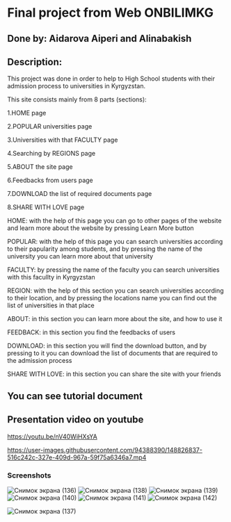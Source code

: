 # Final project from Web ONBILIMKG
## Done by: Aidarova Aiperi and Alinabakish

## Description: 
This project was done in order to help to High School students with their admission process to universities in Kyrgyzstan.

This site consists mainly from 8 parts (sections):

  1.HOME page
  
  2.POPULAR universities page
  
  3.Universities with that FACULTY page
  
  4.Searching by REGIONS page
  
  5.ABOUT the site page
  
  6.Feedbacks from users page
  
  7.DOWNLOAD the list of required documents page
  
  8.SHARE WITH LOVE page

HOME: with the help of this page you can go to other pages of the website and learn more about the website by pressing Learn More button

POPULAR: with the help of this page you can search universities according to their papularity among students, and by pressing the name of the university you can learn more about that university

FACULTY: by pressing the name of the faculty you can search universities with this facullty in Kyrgyzstan

REGION: with the help of this section you can search universities according to their location, and by pressing the locations name you can find out the list of universities in that place

ABOUT: in this section you can learn more about the site, and how to use it

FEEDBACK: in this section you find the feedbacks of users

DOWNLOAD: in this section you will find the download button, and by pressing to it you can download the list of documents that are required to the admission process

SHARE WITH LOVE: in this section you can share the site with your friends

## You can see tutorial document

## Presentation video on youtube
https://youtu.be/nV40WiHXsYA

https://user-images.githubusercontent.com/94388390/148826837-516c242c-327e-409d-967a-59f75a6346a7.mp4

### Screenshots
![Снимок экрана (136)](https://user-images.githubusercontent.com/94388390/148819497-d9375dc8-78e6-494e-a037-3c31e19a0548.png)
![Снимок экрана (138)](https://user-images.githubusercontent.com/94388390/148819383-7fe57edb-e0a7-425e-bd70-ce08c4c307f0.png)
![Снимок экрана (139)](https://user-images.githubusercontent.com/94388390/148819393-22a705be-02c4-45f2-8234-cb125f4a90a6.png)
![Снимок экрана (140)](https://user-images.githubusercontent.com/94388390/148819419-9c64b78b-dd33-4ade-a2b3-c1c1a88657a4.png)
![Снимок экрана (141)](https://user-images.githubusercontent.com/94388390/148819428-0a1de17c-566d-4133-97b9-80a5b8ebc463.png)
![Снимок экрана (142)](https://user-images.githubusercontent.com/94388390/148819474-24ce59f4-b0cd-4bce-b677-a98f35530b23.png)

![Снимок экрана (137)](https://user-images.githubusercontent.com/94388390/148819538-f0c5d226-0082-4a8b-bb29-b25126f35165.png)

